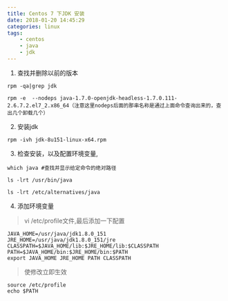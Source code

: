 ```yaml
---
title: Centos 7 下JDK 安装
date: 2018-01-20 14:45:29
categories: linux
tags: 
    - centos
    - java
    - jdk
---
```

1. 查找并删除以前的版本
```
rpm -qa|grep jdk
```
```
rpm -e  --nodeps java-1.7.0-openjdk-headless-1.7.0.111-2.6.7.2.el7_2.x86_64（注意这里nodeps后面的那串名称是通过上面命令查询出来的，查出几个卸载几个）
```
2. 安装jdk
```
rpm -ivh jdk-8u151-linux-x64.rpm
```
3. 检查安装，以及配置环境变量,
```
which java #查找并显示给定命令的绝对路径
```
```
ls -lrt /usr/bin/java
```
```
ls -lrt /etc/alternatives/java
```
4. 添加环境变量

> vi /etc/profile文件,最后添加一下配置

```
JAVA_HOME=/usr/java/jdk1.8.0_151
JRE_HOME=/usr/java/jdk1.8.0_151/jre
CLASSPATH=$JAVA_HOME/lib:$JRE_HOME/lib:$CLASSPATH
PATH=$JAVA_HOME/bin:$JRE_HOME/bin:$PATH
export JAVA_HOME JRE_HOME PATH CLASSPATH
```

> 使修改立即生效

```shell
source /etc/profile   
echo $PATH
```